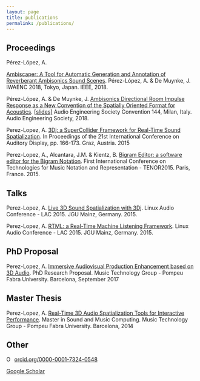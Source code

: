 ```yaml
---
layout: page
title: publications
permalink: /publications/
---
```


## Proceedings

Pérez-López, A.

[Ambiscaper: A Tool for Automatic Generation and Annotation of Reverberant Ambisonics Sound Scenes](https://ieeexplore.ieee.org/abstract/document/8521341).
Pérez-López, A. & De Muynke, J. 
IWAENC 2018, Tokyo, Japan.
IEEE, 2018.

Pérez-López, A. & De Muynke, J. 
[Ambisonics Directional Room Impulse Response as a New Convention of the Spatially Oriented Format for Acoustics](http://www.aes.org/tmpFiles/elib/20180708/19560.pdf). [[slides]](https://binci.eu/wp-content/uploads/2018/06/EBrief_AES_Milan_compressed.pdf)
Audio Engineering Society Convention 144, Milan, Italy. 
Audio Engineering Society, 2018.

Perez-Lopez, A.
[3Dj: a SuperCollider Framework for Real-Time Sound Spatialization](http://doi.org/10.5281/zenodo.1188323).
In Proceedings of the 21st International Conference on Auditory Display, pp. 166-173.
Graz, Austria. 2015

Perez-Lopez, A., Alcantara, J.M. & Kientz, B.
[Bigram Editor: a software editor for the Bigram Notation](https://zenodo.org/record/923759).
First International Conference on Technologies for Music Notation and Representation - TENOR2015.
Paris, France. 2015.


## Talks

Perez-Lopez, A.
[Live 3D Sound Spatialization with 3Dj](http://lac.linuxaudio.org/2015/video.php?id=6).
Linux Audio Conference - LAC 2015.
JGU Mainz, Germany. 2015.

Perez-Lopez, A.
[RTML: a Real-Time Machine Listening Framework](http://lac.linuxaudio.org/2015/video.php?id=4).
Linux Audio Conference - LAC 2015.
JGU Mainz, Germany. 2015.


## PhD Proposal

Perez-Lopez, A.
[Immersive Audiovisual Production Enhancement based on 3D Audio](https://zenodo.org/record/1188325).
PhD Research Proposal.
Music Technology Group - Pompeu Fabra University.
Barcelona, September 2017


## Master Thesis

Perez-Lopez, A.
[Real-Time 3D Audio Spatialization Tools for Interactive Performance](https://zenodo.org/record/1188321).
Master in Sound and Music Computing.
Music Technology Group - Pompeu Fabra University.
Barcelona, 2014


## Other

<a href="https://orcid.org/0000-0001-7324-0548" target="orcid.widget" rel="noopener noreferrer" style="vertical-align:top;"><img src="https://orcid.org/sites/default/files/images/orcid_16x16.png" style="width:1em;margin-right:.5em;" alt="ORCID iD icon">orcid.org/0000-0001-7324-0548</a>

[Google Scholar](https://scholar.google.es/citations?user=e-s-24YAAAAJ&hl)
